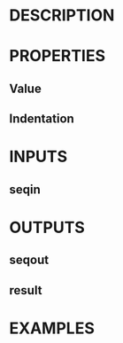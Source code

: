 # DESCRIPTION

# PROPERTIES

## Value

## Indentation

# INPUTS

## seqin

# OUTPUTS

## seqout

## result

# EXAMPLES
